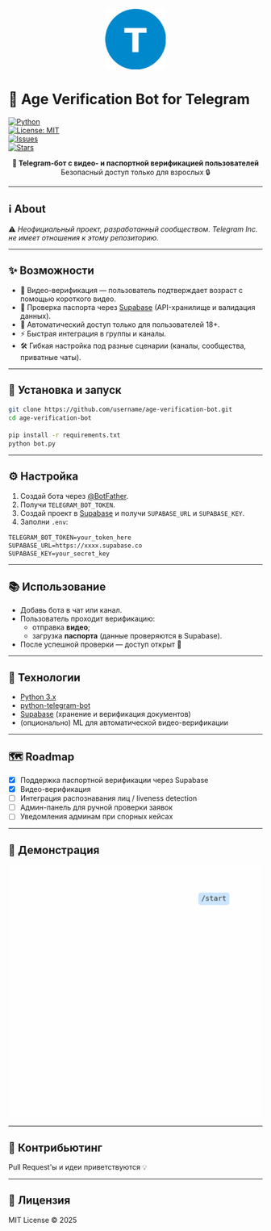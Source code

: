 <p align="center">
  <img src="telegram_logo.png" alt="Telegram Logo" width="120"/>
</p>

# 🔞 Age Verification Bot for Telegram  

[![Python](https://img.shields.io/badge/python-3.10%2B-blue.svg)](https://www.python.org/)  
[![License: MIT](https://img.shields.io/badge/License-MIT-green.svg)](LICENSE)  
[![Issues](https://img.shields.io/github/issues/username/age-verification-bot.svg)](https://github.com/username/age-verification-bot/issues)  
[![Stars](https://img.shields.io/github/stars/username/age-verification-bot.svg)](https://github.com/username/age-verification-bot/stargazers)  

<p align="center">
  <b>🚀 Telegram-бот с видео- и паспортной верификацией пользователей</b><br>
  Безопасный доступ только для взрослых 🔒
</p>

---

## ℹ️ About  

⚠️ *Неофициальный проект, разработанный сообществом. Telegram Inc. не имеет отношения к этому репозиторию.*  

---

## ✨ Возможности  
- 🎥 Видео-верификация — пользователь подтверждает возраст с помощью короткого видео.  
- 🛂 Проверка паспорта через [Supabase](https://supabase.com/) (API-хранилище и валидация данных).  
- 📌 Автоматический доступ только для пользователей 18+.  
- ⚡ Быстрая интеграция в группы и каналы.  
- 🛠 Гибкая настройка под разные сценарии (каналы, сообщества, приватные чаты).  

---

## 🚀 Установка и запуск  

```bash
git clone https://github.com/username/age-verification-bot.git
cd age-verification-bot

pip install -r requirements.txt
python bot.py
```

---

## ⚙️ Настройка  

1. Создай бота через [@BotFather](https://t.me/BotFather).  
2. Получи `TELEGRAM_BOT_TOKEN`.  
3. Создай проект в [Supabase](https://supabase.com/) и получи `SUPABASE_URL` и `SUPABASE_KEY`.  
4. Заполни `.env`:  

```
TELEGRAM_BOT_TOKEN=your_token_here
SUPABASE_URL=https://xxxx.supabase.co
SUPABASE_KEY=your_secret_key
```

---

## 📚 Использование  

- Добавь бота в чат или канал.  
- Пользователь проходит верификацию:  
  - отправка **видео**;  
  - загрузка **паспорта** (данные проверяются в Supabase).  
- После успешной проверки — доступ открыт 🚀  

---

## 🧩 Технологии  

- [Python 3.x](https://www.python.org/)  
- [python-telegram-bot](https://python-telegram-bot.org/)  
- [Supabase](https://supabase.com/) (хранение и верификация документов)  
- (опционально) ML для автоматической видео-верификации  

---

## 🗺️ Roadmap  

- [x] Поддержка паспортной верификации через Supabase  
- [x] Видео-верификация  
- [ ] Интеграция распознавания лиц / liveness detection  
- [ ] Админ-панель для ручной проверки заявок  
- [ ] Уведомления админам при спорных кейсах  

---

## 🎥 Демонстрация  

<p align="center">
  <img src="demo_telegram.gif" alt="Demo" width="500"/>
</p>

---

## 🤝 Контрибьютинг  

Pull Request'ы и идеи приветствуются 💡  

---

## 📄 Лицензия  

MIT License © 2025  
